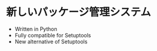 # 新しいパッケージ管理システム



- Written in Python
- Fully compatible for Setuptools
- New alternative of Setuptools

